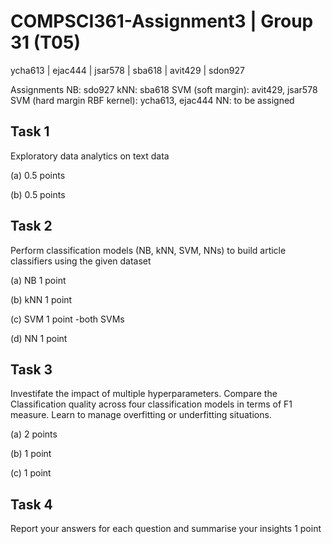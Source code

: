 # COMPSCI361-Assignment3 | Group 31 (T05)
ycha613 | ejac444 | jsar578 | sba618 | avit429 | sdon927

Assignments
NB: sdo927
kNN: sba618
SVM (soft margin): avit429, jsar578
SVM (hard margin RBF kernel): ycha613, ejac444
NN: to be assigned


## Task 1
Exploratory data analytics on text data

(a) 0.5 points

(b) 0.5 points


## Task 2
Perform classification models (NB, kNN, SVM, NNs) to build article classifiers using the given dataset

(a) NB 1 point

(b) kNN 1 point

(c) SVM 1 point
-both SVMs

(d) NN 1 point


## Task 3
Investifate the impact of multiple hyperparameters. Compare the Classification quality across four classification models in terms of F1 measure. Learn to manage overfitting or underfitting situations.

(a) 2 points

(b) 1 point

(c) 1 point


## Task 4
Report your answers for each question and summarise your insights
1 point


